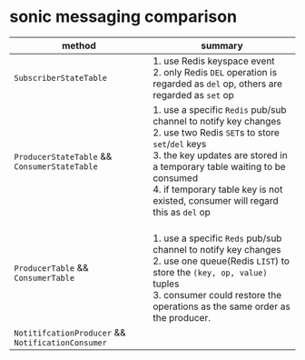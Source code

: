 # sonic messaging comparison

|method|summary|
|-|-|
|`SubscriberStateTable`|1. use Redis keyspace event<br>2. only Redis `DEL` operation is regarded as `del` op, others are regarded as `set` op|
|`ProducerStateTable` && `ConsumerStateTable`|1. use a specific `Redis` pub/sub channel to notify key changes<br>2. use two Redis `SET`s to store `set`/`del` keys<br>3. the key updates are stored in a temporary table waiting to be consumed<br>4. if temporary table key is not existed, consumer will regard this as `del` op|
|`ProducerTable` && `ConsumerTable`|<br>1. use a specific `Reds` pub/sub channel to notify key changes<br>2. use one queue(Redis `LIST`) to store the `(key, op, value)` tuples<br>3. consumer could restore the operations as the same order as the producer.|
|`NotitifcationProducer` && `NotificationConsumer`||
